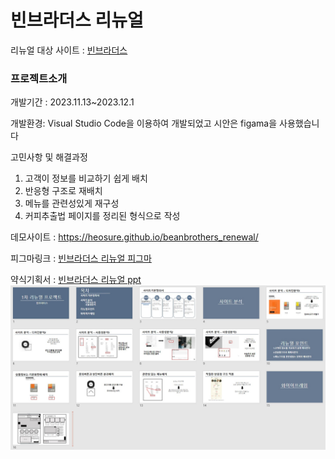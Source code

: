 # 빈브라더스 리뉴얼

리뉴얼 대상 사이트 : [빈브라더스](https://beanbrothers.co.kr/, "beanbrothers link")

### 프로젝트소개

개발기간 : 2023.11.13~2023.12.1

개발환경:
Visual Studio Code을 이용하여 개발되었고 시안은 figama을 사용했습니다

고민사항 및 해결과정

1. 고객이 정보를 비교하기 쉽게 배치
2. 반응형 구조로 재배치
3. 메뉴를 관련성있게 재구성
4. 커피추출법 페이지를 정리된 형식으로 작성

데모사이트 : https://heosure.github.io/beanbrothers_renewal/

피그마링크 :
[빈브라더스 리뉴얼 피그마](https://www.figma.com/file/cdvJBOSvainoyN0jzGUgUG/%EB%A6%AC%EB%89%B4%EC%96%BC%ED%94%84%EB%A1%9C%EC%A0%9D%ED%8A%B8_%EB%B9%88%EB%B8%8C%EB%9D%BC%EB%8D%94%EC%8A%A4?type=design&node-id=0-1&mode=design&t=rcmHZ5bg9dgadBgs-0, "figama")

약식기획서 :
[빈브라더스 리뉴얼 ppt](https://docs.google.com/presentation/d/1mmbhHTlhAkn1OA2rYvQ7IR6lPAshM4JU/edit#slide=id.p1, "google pptx")
<a href="https://docs.google.com/presentation/d/1mmbhHTlhAkn1OA2rYvQ7IR6lPAshM4JU/edit#slide=id.p1"><img src="./img/beanbrothersrenewal.jpg" alt="빈브라더스리뉴얼기획서" /></a>
